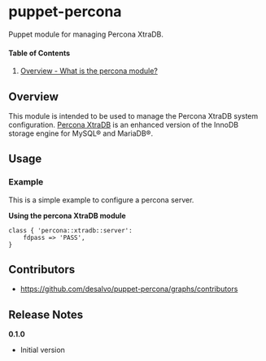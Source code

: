 puppet-percona
======

Puppet module for managing Percona XtraDB.

#### Table of Contents
1. [Overview - What is the percona module?](#overview)

Overview
--------

This module is intended to be used to manage the Percona XtraDB system configuration.
[Percona XtraDB](http://www.percona.com/software/percona-xtradb) is an enhanced version of the InnoDB storage engine for MySQL® and MariaDB®.

Usage
-----

### Example

This is a simple example to configure a percona server.

**Using the percona XtraDB module**

```percona::xtradb::server
class { 'percona::xtradb::server':
    fdpass => 'PASS',
}
```

Contributors
------------

* https://github.com/desalvo/puppet-percona/graphs/contributors

Release Notes
-------------

**0.1.0**

* Initial version
